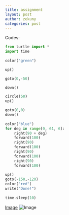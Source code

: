 ```yaml
---
title: assignment
layout: post
author: zekuny
categories: post
---
```


Codes:
```python
from turtle import *
import time
 
color("green")

up()

goto(0,-50)

down()

circle(50)
up()

goto(0,0)
down()
 
color("blue")
for deg in range(0, 61, 6):
    right(90 + deg)
    forward(100)
    right(90)
    forward(100)
    right(90)
    forward(100)
    right(90)
    forward(100)
     
up()
goto(-150,-120)
color("red")
write("Done!")
 
time.sleep(10)
```

[Image](http://www.flickr.com/photos/101499875@N07/)
![Image](http://www.flickr.com/photos/101499875@N07/9712377954/lightbox/)
